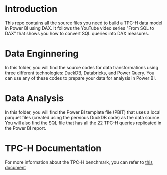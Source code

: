 # Introduction
This repo contains all the source files you need to build a TPC-H data model in Power BI using DAX. It follows the YouTube video series "From SQL to DAX" that shows you how to convert SQL queries into DAX measures.

# Data Enginnering
In this folder, you will find the source codes for data transformations using three different technologies: DuckDB, Databricks, and Power Query. You can use any of these codes to prepare your data for analysis in Power BI.

# Data Analysis
In this folder, you will find the Power BI template file (PBIT) that uses a local parquet files (created using the pervious DuckDB code) as the data source. You will also find the SQL file that has all the 22 TPC-H queries replicated in the Power BI report.

# TPC-H Documentation
For more information about the TPC-H benchmark, you can refer to [this document](https://www.tpc.org/tpc_documents_current_versions/pdf/tpc-h_v3.0.1.pdf)
